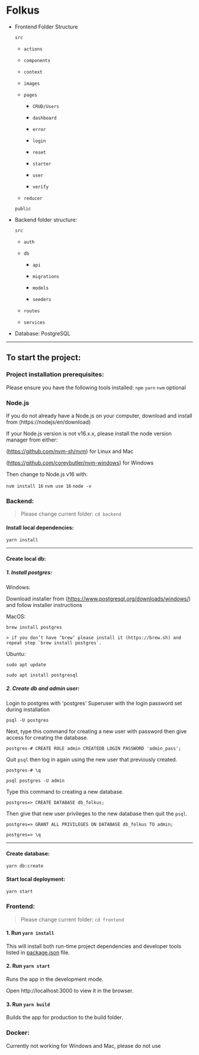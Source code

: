 

# Folkus

  - Frontend Folder Structure

    `src`

      - `actions` 

      - `components` 

      - `context` 

      - `images` 

      - `pages` 

        - `CRUD/Users` 

        - `dashboard` 

        - `error`

        - `login` 

        - `reset`

        - `starter`

        - `user`

        - `verify`

      - `reducer` 

    `public` 

  - Backend folder structure: 

    `src` 

      - `auth` 

      - `db` 

        - `api` 

        - `migrations` 

        - `models`

        - `seeders` 

      - `routes` 

      - `services` 

  - Database: PostgreSQL

  -----------------------

## To start the project:

### Project installation prerequisites:

Please ensure you have the following tools installed:
  `npm`
  `yarn`
  `nvm` optional

### Node.js 

If you do not already have a Node.js on your computer, download and install from (https://nodejs/en/download)

If your Node.js version is not v16.x.x, please install the node version manager from either:

  (https://github.com/nvm-sh/nvm) for Linux and Mac

  (https://github.com/coreybutler/nvm-windows) for Windows

Then change to Node.js v16 with:

`nvm install 16`
`nvm use 16`
`node -v`

### Backend:

> Please change current folder: `cd backend`

#### Install local dependencies:
`yarn install`

  ------------

#### Create local db:
##### 1.  Install postgres:
Windows:

Download installer from (https://www.postgresql.org/downloads/windows/) and follow installer instructions

MacOS:

`brew install postgres`

    > if you don’t have ‘brew‘ please install it (https://brew.sh) and repeat step `brew install postgres`.

Ubuntu:

`sudo apt update`

`sudo apt install postgresql`

##### 2. Create db and admin user:
Login to postgres with 'postgres' Superuser with the login password set during installation

`psql -U postgres`

Next, type this command for creating a new user with password then give access for creating the database.

`postgres-# CREATE ROLE admin CREATEDB LOGIN PASSWORD 'admin_pass';`

Quit `psql` then log in again using the new user that previously created.

`postgres-# \q`

`psql postgres -U admin`

Type this command to creating a new database.

`postgres=> CREATE DATABASE db_folkus;`

Then give that new user privileges to the new database then quit the `psql`.

`postgres=> GRANT ALL PRIVILEGES ON DATABASE db_folkus TO admin;`

`postgres=> \q`

  ------------

#### Create database:
`yarn db:create`

#### Start local deployment:
`yarn start`

### Frontend:

> Please change current folder: `cd frontend`

  #### 1. Run `yarn install`

  This will install both run-time project dependencies and developer tools listed
  in [package.json](../project-files/package.json) file.

  #### 2. Run `yarn start`

  Runs the app in the development mode.

  Open http://localhost:3000 to view it in the browser. 

  #### 3. Run `yarn build`

  Builds the app for production to the build folder.

### Docker:

Currently not working for Windows and Mac, please do not use
